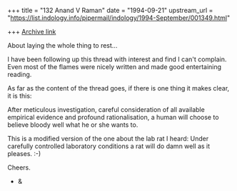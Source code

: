 +++
title = "132 Anand V Raman"
date = "1994-09-21"
upstream_url = "https://list.indology.info/pipermail/indology/1994-September/001349.html"

+++
[Archive link](https://list.indology.info/pipermail/indology/1994-September/001349.html)

About laying the whole thing to rest...

I have been following up this thread with interest and find I can't
complain. Even most of the flames were nicely written and made good
entertaining reading.

As far as the content of the thread goes, if there is one thing it
makes clear, it is this:

After meticulous investigation, careful consideration of all available
empirical evidence and profound rationalisation, a human will choose
to believe bloody well what he or she wants to. 

This is a modified version of the one about the lab rat I heard: Under
carefully controlled laboratory conditions a rat will do damn well as
it pleases.  :-)

Cheers.

- &





